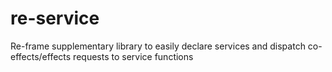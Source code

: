 # re-service
Re-frame supplementary library to easily declare services and dispatch co-effects/effects requests to service functions
